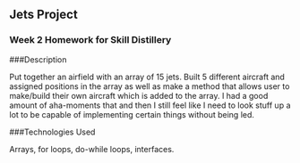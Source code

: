 ## Jets Project

### Week 2 Homework for Skill Distillery

###Description

Put together an airfield with an array of 15 jets. Built 5 different aircraft and assigned positions in the array as well as make a method that allows user to make/build their own aircraft which is added to the array. I had a good amount of aha-moments that and then I still feel like I need to look stuff up a lot to be capable of implementing certain things without being led. 


###Technologies Used

Arrays, for loops, do-while loops, interfaces.

